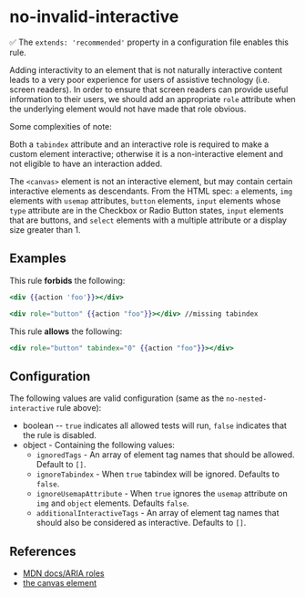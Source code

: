 # no-invalid-interactive

:white_check_mark: The `extends: 'recommended'` property in a configuration file enables this rule.

Adding interactivity to an element that is not naturally interactive content leads to a very poor experience for
users of assistive technology (i.e. screen readers). In order to ensure that screen readers can provide useful information to their users, we should add an appropriate `role` attribute when the underlying element would not have made that role obvious.

Some complexities of note:

Both a `tabindex` attribute and an interactive role is required to make a custom element interactive; otherwise it is a non-interactive element and not eligible to have an interaction added.

The `<canvas>` element is not an interactive element, but may contain certain interactive elements as descendants. From the HTML spec: `a` elements, `img` elements with `usemap` attributes, `button` elements, `input` elements whose `type` attribute are in the Checkbox or Radio Button states, `input` elements that are buttons, and `select` elements with a multiple attribute or a display size greater than 1.

## Examples

This rule **forbids** the following:

```hbs
<div {{action 'foo'}}></div>
```

```hbs
<div role="button" {{action "foo"}}></div> //missing tabindex
```

This rule **allows** the following:

```hbs
<div role="button" tabindex="0" {{action "foo"}}></div>
```

## Configuration

The following values are valid configuration (same as the `no-nested-interactive` rule above):

* boolean -- `true` indicates all allowed tests will run, `false` indicates that the rule is disabled.
* object - Containing the following values:
  * `ignoredTags` - An array of element tag names that should be allowed. Default to `[]`.
  * `ignoreTabindex` - When `true` tabindex will be ignored. Defaults to `false`.
  * `ignoreUsemapAttribute` - When `true` ignores the `usemap` attribute on `img` and `object` elements. Defaults `false`.
  * `additionalInteractiveTags` - An array of element tag names that should also be considered as interactive. Defaults to `[]`.

## References

* [MDN docs/ARIA roles](https://developer.mozilla.org/en-US/docs/Web/Accessibility/ARIA/Roles)
* [the canvas element](https://html.spec.whatwg.org/#the-canvas-element)
